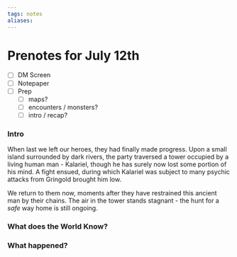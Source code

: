 ```yaml
---
tags: notes
aliases:
---
```


# Prenotes for July 12th
- [ ] DM Screen
- [ ] Notepaper
- [ ] Prep
	- [ ] maps?
	- [ ] encounters / monsters?
	- [ ] intro / recap?

### Intro

When last we left our heroes, they had finally made progress. Upon a small island surrounded by dark rivers, the party traversed a tower occupied by a living human man - Kalariel, though he has surely now lost some portion of his mind. A fight ensued, during which Kalariel was subject to many psychic attacks from Gringold brought him low.

We return to them now, moments after they have restrained this ancient man by their chains. The air in the tower stands stagnant - the hunt for a *safe* way home is still ongoing.

### What does the World Know?


### What happened?